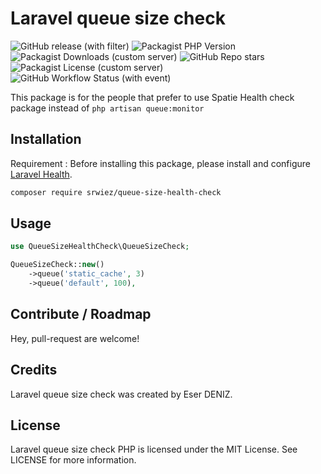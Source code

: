 # Laravel queue size check
![GitHub release (with filter)](https://img.shields.io/github/v/release/SRWieZ/queue-size-health-check)
![Packagist PHP Version](https://img.shields.io/packagist/dependency-v/SRWieZ/queue-size-health-check/php)
![Packagist Downloads (custom server)](https://img.shields.io/packagist/dt/SRWieZ/queue-size-health-check)
![GitHub Repo stars](https://img.shields.io/github/stars/SRWieZ/queue-size-health-check?style=flat)
![Packagist License (custom server)](https://img.shields.io/packagist/l/SRWieZ/queue-size-health-check)
![GitHub Workflow Status (with event)](https://img.shields.io/github/actions/workflow/status/SRWieZ/queue-size-health-check/test.yml)

This package is for the people that prefer to use Spatie Health check package instead of `php artisan queue:monitor`

## Installation

Requirement : Before installing this package, please install and configure [Laravel Health](https://github.com/spatie/laravel-health).

```bash
composer require srwiez/queue-size-health-check
```

## Usage

```php
use QueueSizeHealthCheck\QueueSizeCheck;

QueueSizeCheck::new()
    ->queue('static_cache', 3)
    ->queue('default', 100),
```

## Contribute / Roadmap
Hey, pull-request are welcome!

## Credits

Laravel queue size check was created by Eser DENIZ.

## License

Laravel queue size check PHP is licensed under the MIT License. See LICENSE for more information.
